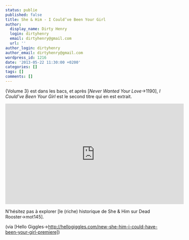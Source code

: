 ```yaml
---
status: publie
published: false
title: She & Him - I Could’ve Been Your Girl
author:
  display_name: Dirty Henry
  login: dirtyhenry
  email: dirtyhenry@gmail.com
  url: ''
author_login: dirtyhenry
author_email: dirtyhenry@gmail.com
wordpress_id: 1216
date: '2013-05-22 11:30:00 +0200'
categories: []
tags: []
comments: []
---
```

{Volume 3} est dans les bacs, et après [*Never Wanted Your Love*->1190], *I Could’ve Been Your Girl* est le second titre qui en est extrait.

<iframe width="560" height="315" src="http://www.youtube.com/embed/CajPifzYyRs" frameborder="0" allowfullscreen></iframe>

N'hésitez pas à explorer [le (riche) historique de She & Him sur Dead Rooster->mot145].

(via [Hello Giggles->http://hellogiggles.com/new-she-him-i-could-have-been-your-girl-premiere])

